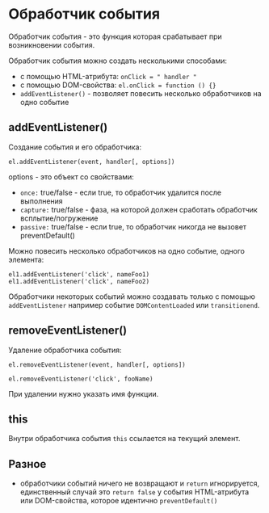 # Обработчик события
Обработчик события - это функция которая срабатывает при возникновении события.

Обработчик события можно создать несколькими способами:
- с помощью HTML-атрибута: `onClick = " handler "`
- с помощью DOM-свойства: `el.onClick = function () {}`
- `addEventListener()` - позволяет повесить несколько обработчиков на одно событие

## addEventListener()
Создание события и его обработчика:

    el.addEventListener(event, handler[, options])

options - это объект со свойствами:

- `once:` true/false - если true, то обработчик удалится после выполнения
- `capture:` true/false - фаза, на которой должен сработать обработчик всплытие/погружение
- `passive:` true/false - если true, то обработчик никогда не вызовет preventDefault()

Можно повесить несколько обработчиков на одно событие, одного элемента:

    el1.addEventListener('click', nameFoo1)
    el1.addEventListener('click', nameFoo2)

Обработчики некоторых событий можно создавать только с помощью `addEventListener` например событие `DOMContentLoaded` или `transitionend`.

## removeEventListener()
Удаление обработчика события:

    el.removeEventListener(event, handler[, options])

    el.removeEventListener('click', fooName)

При удалении нужно указать имя функции.

## this
Внутри обработчика события `this` ссылается на текущий элемент.

## Разное
- обработчики событий ничего не возвращают и `return` игнорируется, единственный случай это `return false` у события HTML-атрибута или DOM-свойства, которое идентично `preventDefault()`
